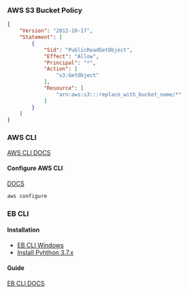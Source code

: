 ### AWS S3 Bucket Policy 

```json
{
    "Version": "2012-10-17",
    "Statement": [
        {
            "Sid": "PublicReadGetObject",
            "Effect": "Allow",
            "Principal": "*",
            "Action": [
                "s3:GetObject"
            ],
            "Resource": [
                "arn:aws:s3:::replace_with_bucket_name/*"
            ]
        }
    ]
}
```

### AWS CLI
[AWS CLI DOCS](https://docs.aws.amazon.com/cli/latest/userguide/getting-started-install.html)

#### Configure AWS CLI
[DOCS](https://docs.aws.amazon.com/cli/latest/userguide/cli-chap-configure.html)
```bash
aws configure
```

### EB CLI

####  Installation
  - [EB CLI Windows](https://docs.aws.amazon.com/elasticbeanstalk/latest/dg/eb-cli3-install-windows.html)
  - [Install Pyhthon 3.7.x](https://www.python.org/downloads/windows/)

#### Guide
[EB CLI DOCS](https://docs.aws.amazon.com/elasticbeanstalk/latest/dg/eb-cli3-getting-started.html)
